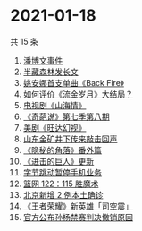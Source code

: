 # 2021-01-18

共 15 条

<!-- BEGIN ZHIHUSEARCH -->
<!-- 最后更新时间 Mon Jan 18 2021 13:38:07 GMT+0800 (CST) -->
1. [潘博文事件](https://www.zhihu.com/search?q=潘博文事件)
1. [半藏森林发长文](https://www.zhihu.com/search?q=半藏森林)
1. [姚安娜首支单曲《Back Fire》](https://www.zhihu.com/search?q=姚安娜)
1. [如何评价《流金岁月》大结局？](https://www.zhihu.com/search?q=流金岁月)
1. [电视剧《山海情》](https://www.zhihu.com/search?q=山海情)
1. [《奇葩说》第七季第八期](https://www.zhihu.com/search?q=奇葩说)
1. [美剧《旺达幻视》](https://www.zhihu.com/search?q=旺达幻视)
1. [山东金矿井下传来敲击回声](https://www.zhihu.com/search?q=金矿事故)
1. [《隐秘的角落》番外篇](https://www.zhihu.com/search?q=隐秘的角落)
1. [《进击的巨人》更新](https://www.zhihu.com/search?q=进击的巨人最终季)
1. [字节跳动暂停手机业务](https://www.zhihu.com/search?q=字节跳动)
1. [篮网 122：115 胜魔术](https://www.zhihu.com/search?q=哈登)
1. [北京新增 2 例本土确诊](https://www.zhihu.com/search?q=北京新增)
1. [《王者荣耀》新英雄「司空震」](https://www.zhihu.com/search?q=司空震)
1. [官方公布孙杨禁赛判决撤销原因](https://www.zhihu.com/search?q=孙杨)
<!-- END ZHIHUSEARCH -->

